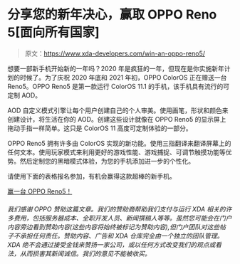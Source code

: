 # 分享您的新年决心，赢取 OPPO Reno 5[面向所有国家]

> 原文：<https://www.xda-developers.com/win-an-oppo-reno5/>

想要一部新手机开始新的一年吗？2020 年是疯狂的一年，但现在是你实施新年计划的时候了。为了庆祝 2020 年底和 2021 年初，OPPO ColorOS 正在赠送一台 Reno5。OPPO Reno5 是第一款运行 ColorOS 11.1 的手机，该手机具有流行的可定制 AOD。

AOD 自定义模式引擎让每个用户创建自己的个人审美。使用画笔，形状和颜色来创建设计，将生活在你的 AOD。创建这些设计就像在 OPPO Reno5 的显示屏上拖动手指一样简单。这只是 ColorOS 11 高度可定制体验的一部分。

OPPO Reno5 拥有许多由 ColorOS 实现的新功能。使用三指翻译来翻译屏幕上的任何文本。使用玩家模式来利用更好的游戏性能、游戏捕捉、可调节触摸功能等优势。然后定制您的黑暗模式体验，为您的手机添加进一步的个性化。

请使用下面的表格报名参加，有机会赢得这款超棒的新手机。

[赢一台 OPPO Reno5！](https://gleam.io/UHgR2/win-an-oppo-reno-5)

###### *我们感谢 OPPO 赞助这篇文章。我们的赞助商帮助我们支付与运行 XDA 相关的许多费用，包括服务器成本、全职开发人员、新闻撰稿人等等。虽然您可能会在门户内容旁边看到赞助内容(这些内容将始终被标记为赞助内容),但门户团队对这些帖子不承担任何责任。赞助内容、广告和 XDA 仓库完全由一个独立的团队管理。XDA 绝不会通过接受金钱来赞扬一家公司，或以任何方式改变我们的观点或看法，从而损害其新闻诚信。我们的意见不能被收买。*